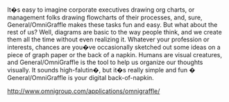 It�s easy to imagine corporate executives drawing org charts, or management folks drawing flowcharts of their processes, and, sure, General/OmniGraffle makes these tasks fun and easy. But what about the rest of us? Well, diagrams are basic to the way people think, and we create them all the time without even realizing it. Whatever your profession or interests, chances are you�ve occasionally sketched out some ideas on a piece of graph paper or the back of a napkin. Humans are visual creatures, and General/OmniGraffle is the tool to help us organize our thoughts visually. It sounds high-falutin�, but it�s really simple and fun � General/OmniGraffle is your digital back-of-napkin.

http://www.omnigroup.com/applications/omnigraffle/